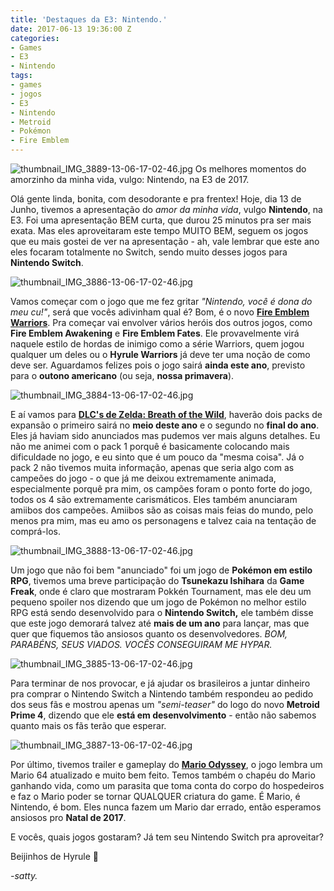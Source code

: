 ```yaml
---
title: 'Destaques da E3: Nintendo.'
date: 2017-06-13 19:36:00 Z
categories:
- Games
- E3
- Nintendo
tags:
- games
- jogos
- E3
- Nintendo
- Metroid
- Pokémon
- Fire Emblem
---
```


![thumbnail_IMG_3889-13-06-17-02-46.jpg](/uploads/thumbnail_IMG_3889-13-06-17-02-46.jpg)
Os melhores momentos do amorzinho da minha vida, vulgo: Nintendo, na E3 de 2017.

Olá gente linda, bonita, com desodorante e pra frentex! Hoje, dia 13 de Junho, tivemos a apresentação do *amor da minha vida*, vulgo **Nintendo**, na E3. Foi uma apresentação BEM curta, que durou 25 minutos pra ser mais exata. Mas eles aproveitaram este tempo MUITO BEM, seguem os jogos que eu mais gostei de ver na apresentação - ah, vale lembrar que este ano eles focaram totalmente no Switch, sendo muito desses jogos para **Nintendo Switch**.

![thumbnail_IMG_3886-13-06-17-02-46.jpg](/uploads/thumbnail_IMG_3886-13-06-17-02-46.jpg)

Vamos começar com o jogo que me fez gritar *"Nintendo, você é dona do meu cu!"*, será que vocês adivinham qual é? Bom, é o novo **[Fire Emblem Warriors](https://www.youtube.com/watch?v=R8Ia_PCKPpY)**. Pra começar vai envolver vários heróis dos outros jogos, como **Fire Emblem Awakening** e **Fire Emblem Fates**. Ele provavelmente virá naquele estilo de hordas de inimigo como a série Warriors, quem jogou qualquer um deles ou o **Hyrule Warriors** já deve ter uma noção de como deve ser. Aguardamos felizes pois o jogo sairá **ainda este ano**, previsto para o **outono americano** (ou seja, **nossa primavera**). 

![thumbnail_IMG_3884-13-06-17-02-46.jpg](/uploads/thumbnail_IMG_3884-13-06-17-02-46.jpg)

E aí vamos para **[DLC's de Zelda: Breath of the Wild](https://www.youtube.com/watch?v=Q-s67KdwpYI)**, haverão dois packs de expansão o primeiro sairá no **meio deste ano** e o segundo no **final do ano**. Eles já haviam sido anunciados mas pudemos ver mais alguns detalhes. Eu não me animei com o pack 1 porquê é basicamente colocando mais dificuldade no jogo, e eu sinto que é um pouco da "mesma coisa". Já o pack 2 não tivemos muita informação, apenas que seria algo com as campeões do jogo - o que já me deixou extremamente animada, especialmente porquê pra mim, os campões foram o ponto forte do jogo, todos os 4 são extremamente carismáticos. Eles também anunciaram amiibos dos campeões. Amiibos são as coisas mais feias do mundo, pelo menos pra mim, mas eu amo os personagens e talvez caia na tentação de comprá-los. 

![thumbnail_IMG_3888-13-06-17-02-46.jpg](/uploads/thumbnail_IMG_3888-13-06-17-02-46.jpg)

Um jogo que não foi bem "anunciado" foi um jogo de **Pokémon em estilo RPG**, tivemos uma breve participação do **Tsunekazu Ishihara** da **Game Freak**, onde é claro que mostraram Pokkén Tournament, mas ele deu um pequeno spoiler nos dizendo que um jogo de Pokémon no melhor estilo RPG está sendo desenvolvido para o **Nintendo Switch,** ele também disse que este jogo demorará talvez até **mais de um ano** para lançar, mas que quer que fiquemos tão ansiosos quanto os desenvolvedores. *BOM, PARABÉNS, SEUS VIADOS. VOCÊS CONSEGUIRAM ME HYPAR.*

![thumbnail_IMG_3885-13-06-17-02-46.jpg](/uploads/thumbnail_IMG_3885-13-06-17-02-46.jpg)

Para terminar de nos provocar, e já ajudar os brasileiros a juntar dinheiro pra comprar o Nintendo Switch a Nintendo também respondeu ao pedido dos seus fãs e mostrou apenas um *"semi-teaser"* do logo do novo **Metroid Prime 4**, dizendo que ele **está em desenvolvimento** - então não sabemos quanto mais os fãs terão que esperar.

![thumbnail_IMG_3887-13-06-17-02-46.jpg](/uploads/thumbnail_IMG_3887-13-06-17-02-46.jpg)

Por último, tivemos trailer e gameplay do **[Mario Odyssey](https://www.youtube.com/watch?v=wGQHQc_3ycE)**, o jogo lembra um Mario 64 atualizado e muito bem feito. Temos também o chapéu do Mario ganhando vida, como um parasita que toma conta do corpo do hospedeiros e faz o Mario poder se tornar QUALQUER criatura do game. É Mario, é Nintendo, é bom. Eles nunca fazem um Mario dar errado, então esperamos ansiosos pro **Natal de 2017**.

E vocês, quais jogos gostaram? Já tem seu Nintendo Switch pra aproveitar?

Beijinhos de Hyrule 💋

*-satty.*